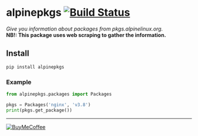 # alpinepkgs [![Build Status](https://travis-ci.com/ludeeus/alpinepkgs.svg?branch=master)](https://travis-ci.com/ludeeus/alpinepkgs)

_Give you information about packages from pkgs.alpinelinux.org._  
**NB!: This package uses web scraping to gather the information.**

## Install

```bash
pip install alpinepkgs
```

### Example

```python
from alpinepkgs.packages import Packages

pkgs = Packages('nginx', 'v3.8')
print(pkgs.get_package())
```

***

[![BuyMeCoffee](https://camo.githubusercontent.com/cd005dca0ef55d7725912ec03a936d3a7c8de5b5/68747470733a2f2f696d672e736869656c64732e696f2f62616467652f6275792532306d6525323061253230636f666665652d646f6e6174652d79656c6c6f772e737667)](https://www.buymeacoffee.com/ludeeus)